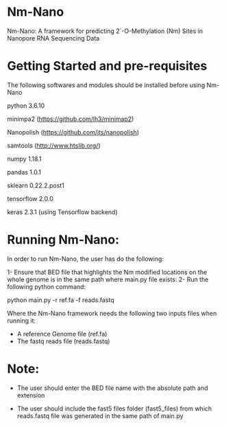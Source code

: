 # Nm-Nano
Nm-Nano: A framework for predicting 2´-O-Methylation (Nm) Sites in Nanopore RNA Sequencing Data

# Getting Started and pre-requisites
The following softwares and modules should be installed before using  Nm-Nano

python 3.6.10

minimpa2 (https://github.com/lh3/minimap2)

Nanopolish (https://github.com/jts/nanopolish)

samtools (http://www.htslib.org/)

numpy 1.18.1

pandas 1.0.1

sklearn 0.22.2.post1

tensorflow 2.0.0

keras 2.3.1 (using Tensorflow backend)


# Running  Nm-Nano:

In order to run  Nm-Nano, the user has do the following:

1- Ensure that BED file that highlights the Nm modified locations on the whole genome is in the same path where  main.py file exists:
2- Run the following python command:

python main.py -r ref.fa -f reads.fastq

Where the  Nm-Nano framework needs the following two inputs files when running it:

- A reference Genome file (ref.fa)
- The fastq reads file (reads.fastq)

# Note:
- The user should enter the BED file name with the absolute path and extension 

- The user should include the fast5 files folder (fast5_files) from which reads.fastq file was generated in the same path of main.py
